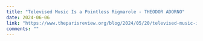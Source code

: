 ```yaml
---
title: "Televised Music Is a Pointless Rigmarole - THEODOR ADORNO"
date: 2024-06-06
link: "https://www.theparisreview.org/blog/2024/05/20/televised-music-is-a-pointless-rigmarole/"
comments: ""
---
```


